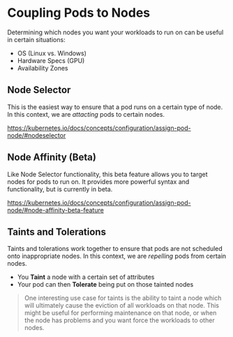 # Coupling Pods to Nodes

Determining which nodes you want your workloads to run on can be useful in certain situations:

* OS (Linux vs. Windows)
* Hardware Specs (GPU)
* Availability Zones

## Node Selector

This is the easiest way to ensure that a pod runs on a certain type of node. In this context, we are _attacting_ pods to certain nodes.

<https://kubernetes.io/docs/concepts/configuration/assign-pod-node/#nodeselector>

## Node Affinity (Beta)

Like Node Selector functionality, this beta feature allows you to target nodes for pods to run on. It provides
more powerful syntax and functionality, but is currently in beta.

<https://kubernetes.io/docs/concepts/configuration/assign-pod-node/#node-affinity-beta-feature>

## Taints and Tolerations

Taints and tolerations work together to ensure that pods are not scheduled onto inappropriate nodes. In this context, we
are _repelling_ pods from certain nodes.

* You **Taint** a node with a certain set of attributes
* Your pod can then **Tolerate** being put on those tainted nodes

> One interesting use case for taints is the ability to taint a node which will ultimately cause the eviction 
> of all workloads on that node. This might be useful for performing maintenance on that node, or when the node 
> has problems and you want force the workloads to other nodes.
